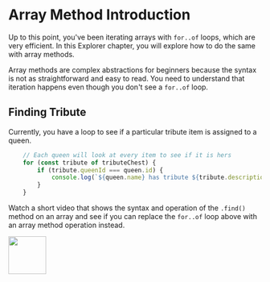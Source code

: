 # Array Method Introduction

Up to this point, you've been iterating arrays with `for..of` loops, which are very efficient. In this Explorer chapter, you will explore how to do the same with array methods.

Array methods are complex abstractions for beginners because the syntax is not as straightforward and easy to read. You need to understand that iteration happens even though you don't see a `for..of` loop.

## Finding Tribute

Currently, you have a loop to see if a particular tribute item is assigned to a queen.

```js
    // Each queen will look at every item to see if it is hers
    for (const tribute of tributeChest) {
        if (tribute.queenId === queen.id) {
            console.log(`${queen.name} has tribute ${tribute.description}`)
        }
    }
```

Watch a short video that shows the syntax and operation of the `.find()` method on an array and see if you can replace the `for..of` loop above with an array method operation instead.

[<img src="../../book-0-installations/chapters/images/video-play-icon.gif" height="75rem" />](https://www.youtube.com/watch?v=XnA5NiSBQ7Q)
